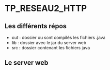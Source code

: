 # TP_RESEAU2_HTTP
<h2>Les différents répos</h2>
<ul>
     <li>
       out : dossier ou sont compilés les fichiers .java
     </li>
     <li>
       lib : dossier avec le jar du server web
     </li>
     <li>
       src : dossier contenant les fichiers java
     </li>
    </ul>
<h2>Le server web </h2>
